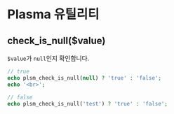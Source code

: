 # Plasma 유틸리티

## check_is_null($value)
`$value`가 `null`인지 확인합니다.
```php
// true
echo plsm_check_is_null(null) ? 'true' : 'false';
echo '<br>';

// false
echo plsm_check_is_null('test') ? 'true' : 'false';
```
